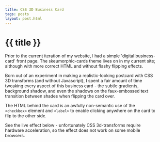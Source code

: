 ```yaml
---
title: CSS 3D Business Card
tags: posts
layout: post.html
---
```

# {{ title }}

Prior to the current iteration of my website, I had a simple 'digital business-card'
front page. The skeumorphic-cards theme lives on in my current site; although
with more correct HTML and without flashy flipping effects.

Born out of an experiment in making a realistic-looking postcard with
CSS 3D transforms (and without Javascript), I spent a fair amount of time tweaking
every aspect of this business card - the subtle gradients, background shadow, and
even the shadows on the faux-embossed text transition between shades when flipping
the card over.

The HTML behind the card is an awfully non-semantic use of the `<checkbox>` element
and `<label>` to enable clicking anywhere on the card to flip to the other side.

See the live effect below - unfortunately CSS 3d-transforms require hardware
acceleration, so the effect does not work on some mobile browsers.